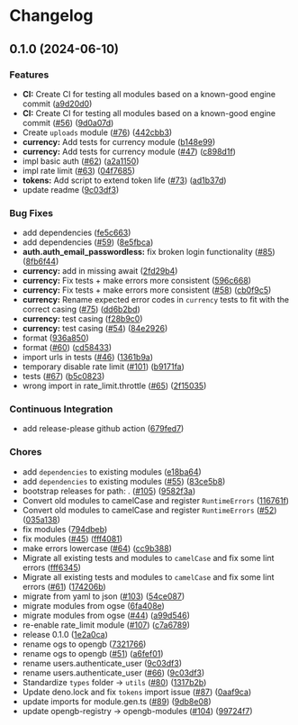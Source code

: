 # Changelog

## 0.1.0 (2024-06-10)


### Features

* **CI:** Create CI for testing all modules based on a known-good engine commit ([a9d20d0](https://github.com/rivet-gg/opengb-modules/commit/a9d20d05221cff1673eb8baed319fabb34406c6c))
* **CI:** Create CI for testing all modules based on a known-good engine commit ([#56](https://github.com/rivet-gg/opengb-modules/issues/56)) ([9d0a07d](https://github.com/rivet-gg/opengb-modules/commit/9d0a07d7080e119779044bcada8c7c436d5ded74))
* Create `uploads` module ([#76](https://github.com/rivet-gg/opengb-modules/issues/76)) ([442cbb3](https://github.com/rivet-gg/opengb-modules/commit/442cbb3ff1669774f1ba614400b1fe7584c581cd))
* **currency:** Add tests for currency module ([b148e99](https://github.com/rivet-gg/opengb-modules/commit/b148e995a012e104d3ff7fa24056170fd74b8f73))
* **currency:** Add tests for currency module ([#47](https://github.com/rivet-gg/opengb-modules/issues/47)) ([c898d1f](https://github.com/rivet-gg/opengb-modules/commit/c898d1f85e531937586de9e9d35e72fa29cddb13))
* impl basic auth ([#62](https://github.com/rivet-gg/opengb-modules/issues/62)) ([a2a1150](https://github.com/rivet-gg/opengb-modules/commit/a2a11506173d0818d19eb4fb6b06eab1ef1b1da4))
* impl rate limit ([#63](https://github.com/rivet-gg/opengb-modules/issues/63)) ([04f7685](https://github.com/rivet-gg/opengb-modules/commit/04f7685a6f06e497fdafce2930b62e90384bf866))
* **tokens:** Add script to extend token life ([#73](https://github.com/rivet-gg/opengb-modules/issues/73)) ([ad1b37d](https://github.com/rivet-gg/opengb-modules/commit/ad1b37d23bb642373c3d5402f693fbf2dfb73151))
* update readme ([9c03df3](https://github.com/rivet-gg/opengb-modules/commit/9c03df3ca4dccc2b9aa77c6873fe6278724e5a1f))


### Bug Fixes

* add dependencies ([fe5c663](https://github.com/rivet-gg/opengb-modules/commit/fe5c663e48efb539a1dca2ead1c7b6dc3363f0e3))
* add dependencies ([#59](https://github.com/rivet-gg/opengb-modules/issues/59)) ([8e5fbca](https://github.com/rivet-gg/opengb-modules/commit/8e5fbca24703f7bed040bc831eb580754a50c883))
* **auth.auth_email_passwordless:** fix broken login functionality ([#85](https://github.com/rivet-gg/opengb-modules/issues/85)) ([8fb6f44](https://github.com/rivet-gg/opengb-modules/commit/8fb6f445e9a5b441235cbc94504b4c88d1795732))
* **currency:** add in missing await ([2fd29b4](https://github.com/rivet-gg/opengb-modules/commit/2fd29b441c95c2c0586712d2ef4f14cb117e0d1f))
* **currency:** Fix tests + make errors more consistent ([596c668](https://github.com/rivet-gg/opengb-modules/commit/596c668783c8d18b6bcd8bf57775d1110c6a4cb2))
* **currency:** Fix tests + make errors more consistent ([#58](https://github.com/rivet-gg/opengb-modules/issues/58)) ([cb0f9c5](https://github.com/rivet-gg/opengb-modules/commit/cb0f9c580318be4340550757cd26c8e5d06c20f9))
* **currency:** Rename expected error codes in `currency` tests to fit with the correct casing ([#75](https://github.com/rivet-gg/opengb-modules/issues/75)) ([dd6b2bd](https://github.com/rivet-gg/opengb-modules/commit/dd6b2bddbadf780bbaf6646a904c2a78f1e7b98d))
* **currency:** test casing ([f28b9c0](https://github.com/rivet-gg/opengb-modules/commit/f28b9c0ddbb69fcc092dfff12a18707065a69251))
* **currency:** test casing ([#54](https://github.com/rivet-gg/opengb-modules/issues/54)) ([84e2926](https://github.com/rivet-gg/opengb-modules/commit/84e2926c2f9e00d9f9b36cb0737672041a902bb7))
* format ([936a850](https://github.com/rivet-gg/opengb-modules/commit/936a8507d7d84904e1bb585275fb2304b1ed2774))
* format ([#60](https://github.com/rivet-gg/opengb-modules/issues/60)) ([cd58433](https://github.com/rivet-gg/opengb-modules/commit/cd584338097f61632345feaee2fa709eb6123b64))
* import urls in tests ([#46](https://github.com/rivet-gg/opengb-modules/issues/46)) ([1361b9a](https://github.com/rivet-gg/opengb-modules/commit/1361b9a951c19ffdfb9422161dec2b91c8e69ce3))
* temporary disable rate limit ([#101](https://github.com/rivet-gg/opengb-modules/issues/101)) ([b9171fa](https://github.com/rivet-gg/opengb-modules/commit/b9171fa5fda1f1b854083f6d79c5b7f5d62fc794))
* tests ([#67](https://github.com/rivet-gg/opengb-modules/issues/67)) ([b5c0823](https://github.com/rivet-gg/opengb-modules/commit/b5c082379c7dc9ba0e97c2cb0f3a53062573f004))
* wrong import in rate_limit.throttle ([#65](https://github.com/rivet-gg/opengb-modules/issues/65)) ([2f15035](https://github.com/rivet-gg/opengb-modules/commit/2f15035fd793e0d2d80007df5091ac7df31670a6))


### Continuous Integration

* add release-please github action ([679fed7](https://github.com/rivet-gg/opengb-modules/commit/679fed74f41ba3c9069b2b82d3cf8ea570341103))


### Chores

* add `dependencies` to existing modules ([e18ba64](https://github.com/rivet-gg/opengb-modules/commit/e18ba64bd45d246dbcd8bfaf1f104208c4408a7f))
* add `dependencies` to existing modules ([#55](https://github.com/rivet-gg/opengb-modules/issues/55)) ([83ce5b8](https://github.com/rivet-gg/opengb-modules/commit/83ce5b8189509efebf6b09f7719b5d4a47b3747f))
* bootstrap releases for path: . ([#105](https://github.com/rivet-gg/opengb-modules/issues/105)) ([9582f3a](https://github.com/rivet-gg/opengb-modules/commit/9582f3abaee7d49914bd3fae380e7d2cdff3f08b))
* Convert old modules to camelCase and register `RuntimeErrors` ([116761f](https://github.com/rivet-gg/opengb-modules/commit/116761f07b8b323baa99c05e1db31d166fca1656))
* Convert old modules to camelCase and register `RuntimeErrors` ([#52](https://github.com/rivet-gg/opengb-modules/issues/52)) ([035a138](https://github.com/rivet-gg/opengb-modules/commit/035a138ebfb00f41a2bc06f8772603eb8ff4ce06))
* fix modules ([794dbeb](https://github.com/rivet-gg/opengb-modules/commit/794dbeb6668a528467ff8a79581e12edc9443c2b))
* fix modules ([#45](https://github.com/rivet-gg/opengb-modules/issues/45)) ([fff4081](https://github.com/rivet-gg/opengb-modules/commit/fff4081aa1d6c326185e50e7c567c8d21e9e2124))
* make errors lowercase ([#64](https://github.com/rivet-gg/opengb-modules/issues/64)) ([cc9b388](https://github.com/rivet-gg/opengb-modules/commit/cc9b3880acb3102e37dbde8154c7a44000232e1d))
* Migrate all existing tests and modules to `camelCase` and fix some lint errors ([fff6345](https://github.com/rivet-gg/opengb-modules/commit/fff6345bda73fb991425d05e3f821ffc8b34106c))
* Migrate all existing tests and modules to `camelCase` and fix some lint errors ([#61](https://github.com/rivet-gg/opengb-modules/issues/61)) ([174206b](https://github.com/rivet-gg/opengb-modules/commit/174206b85747cb5e9392a0db20719623efb317a8))
* migrate from yaml to json ([#103](https://github.com/rivet-gg/opengb-modules/issues/103)) ([54ce087](https://github.com/rivet-gg/opengb-modules/commit/54ce08766d477ce332c9f41b97f058ca921da189))
* migrate modules from ogse ([6fa408e](https://github.com/rivet-gg/opengb-modules/commit/6fa408e9f3f2d081a9d16ab38deb7e89184761df))
* migrate modules from ogse ([#44](https://github.com/rivet-gg/opengb-modules/issues/44)) ([a99d546](https://github.com/rivet-gg/opengb-modules/commit/a99d5462c9b57a1b9274d517c0ffac0d2b293bee))
* re-enable rate_limit module ([#107](https://github.com/rivet-gg/opengb-modules/issues/107)) ([c7a6789](https://github.com/rivet-gg/opengb-modules/commit/c7a67897c5056ac6cf7fdb00b200b617e71887da))
* release 0.1.0 ([1e2a0ca](https://github.com/rivet-gg/opengb-modules/commit/1e2a0ca23f05effe919e8aad2cdbaa316b9659f7))
* rename ogs to opengb ([7321766](https://github.com/rivet-gg/opengb-modules/commit/7321766cf71c54478ec38274dc8f87dcea23f975))
* rename ogs to opengb ([#51](https://github.com/rivet-gg/opengb-modules/issues/51)) ([a6fef01](https://github.com/rivet-gg/opengb-modules/commit/a6fef0114aa8f044ae74b3a06e11992a6134ba35))
* rename users.authenticate_user ([9c03df3](https://github.com/rivet-gg/opengb-modules/commit/9c03df3ca4dccc2b9aa77c6873fe6278724e5a1f))
* rename users.authenticate_user ([#66](https://github.com/rivet-gg/opengb-modules/issues/66)) ([9c03df3](https://github.com/rivet-gg/opengb-modules/commit/9c03df3ca4dccc2b9aa77c6873fe6278724e5a1f))
* Standardize `types` folder -&gt; `utils` ([#80](https://github.com/rivet-gg/opengb-modules/issues/80)) ([1317b2b](https://github.com/rivet-gg/opengb-modules/commit/1317b2b7fefee3674751ec0f8bd91457dd25f51a))
* Update deno.lock and fix `tokens` import issue ([#87](https://github.com/rivet-gg/opengb-modules/issues/87)) ([0aaf9ca](https://github.com/rivet-gg/opengb-modules/commit/0aaf9ca0605f995a0474f4e512e3b0b69eb08f92))
* update imports for module.gen.ts ([#89](https://github.com/rivet-gg/opengb-modules/issues/89)) ([9db8e08](https://github.com/rivet-gg/opengb-modules/commit/9db8e0873bdb5fc25fa134b7470b9ce445704b03))
* update opengb-registry -&gt; opengb-modules ([#104](https://github.com/rivet-gg/opengb-modules/issues/104)) ([99724f7](https://github.com/rivet-gg/opengb-modules/commit/99724f767c2da6a44cd6c63a88e23b93dda15b1e))
